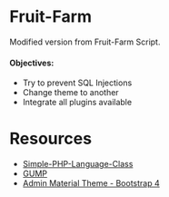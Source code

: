 # Fruit-Farm
Modified version from Fruit-Farm Script.

#### Objectives:
<ul>
    <li>Try to prevent SQL Injections</li>
    <li>Change theme to another</li>
    <li>Integrate all plugins available</li>
</ul>

# Resources
<ul>
    <li><a href="https://github.com/Elvinas/Simple-PHP-Language-Class" target="_blank">Simple-PHP-Language-Class</a></li>
    <li><a href="https://github.com/Wixel/GUMP" target="_blank">GUMP</a></li>
    <li><a href="https://bootstrapious.com/p/admin-template" target="_blank">Admin Material Theme - Bootstrap 4</a></li>
</ul>